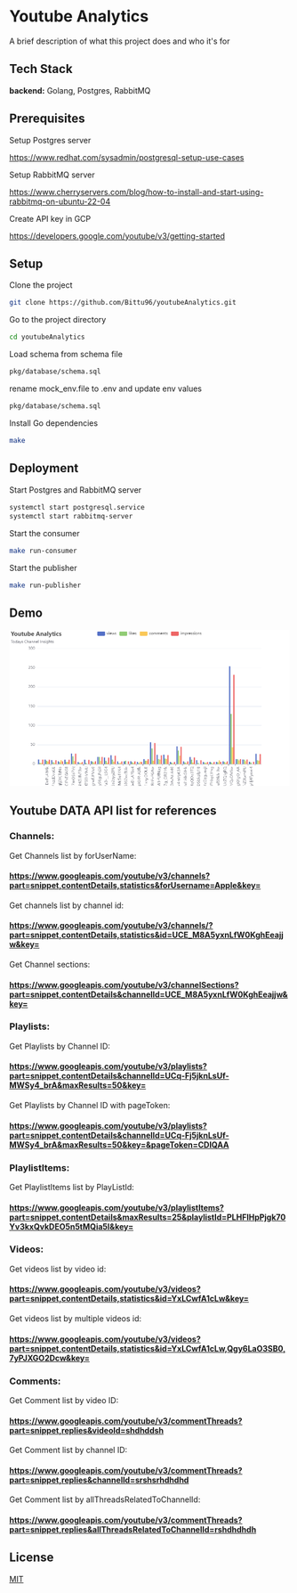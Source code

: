 # Youtube Analytics

A brief description of what this project does and who it's for

## Tech Stack

**backend:** Golang, Postgres, RabbitMQ

## Prerequisites


Setup Postgres server

https://www.redhat.com/sysadmin/postgresql-setup-use-cases

Setup RabbitMQ server

https://www.cherryservers.com/blog/how-to-install-and-start-using-rabbitmq-on-ubuntu-22-04

Create API key in GCP

https://developers.google.com/youtube/v3/getting-started

## Setup

Clone the project

```bash
git clone https://github.com/Bittu96/youtubeAnalytics.git
```

Go to the project directory

```bash
cd youtubeAnalytics
```

Load schema from schema file

```bash
pkg/database/schema.sql
```

rename mock_env.file to .env and update env values

```bash
pkg/database/schema.sql
```

Install Go dependencies

```bash
make
```

## Deployment

Start Postgres and RabbitMQ server

```bash
systemctl start postgresql.service
systemctl start rabbitmq-server
```


Start the consumer

```bash
make run-consumer
```

Start the publisher

```bash
make run-publisher
```

## Demo

![plot](insights_demo.png)

## Youtube DATA API list for references

### Channels:

Get Channels list by forUserName:

#### https://www.googleapis.com/youtube/v3/channels?part=snippet,contentDetails,statistics&forUsername=Apple&key=

Get channels list by channel id:

#### https://www.googleapis.com/youtube/v3/channels/?part=snippet,contentDetails,statistics&id=UCE_M8A5yxnLfW0KghEeajjw&key=

Get Channel sections:

#### https://www.googleapis.com/youtube/v3/channelSections?part=snippet,contentDetails&channelId=UCE_M8A5yxnLfW0KghEeajjw&key=

### Playlists:

Get Playlists by Channel ID:

#### https://www.googleapis.com/youtube/v3/playlists?part=snippet,contentDetails&channelId=UCq-Fj5jknLsUf-MWSy4_brA&maxResults=50&key=

Get Playlists by Channel ID with pageToken:

#### https://www.googleapis.com/youtube/v3/playlists?part=snippet,contentDetails&channelId=UCq-Fj5jknLsUf-MWSy4_brA&maxResults=50&key=&pageToken=CDIQAA

### PlaylistItems:

Get PlaylistItems list by PlayListId:

#### https://www.googleapis.com/youtube/v3/playlistItems?part=snippet,contentDetails&maxResults=25&playlistId=PLHFlHpPjgk70Yv3kxQvkDEO5n5tMQia5I&key=

### Videos:

Get videos list by video id:

#### https://www.googleapis.com/youtube/v3/videos?part=snippet,contentDetails,statistics&id=YxLCwfA1cLw&key=

Get videos list by multiple videos id:

#### https://www.googleapis.com/youtube/v3/videos?part=snippet,contentDetails,statistics&id=YxLCwfA1cLw,Qgy6LaO3SB0,7yPJXGO2Dcw&key=

### Comments:

Get Comment list by video ID:

#### https://www.googleapis.com/youtube/v3/commentThreads?part=snippet,replies&videoId=shdhddsh

Get Comment list by channel ID:

#### https://www.googleapis.com/youtube/v3/commentThreads?part=snippet,replies&channelId=srshsrhdhdhd

Get Comment list by allThreadsRelatedToChannelId:

#### https://www.googleapis.com/youtube/v3/commentThreads?part=snippet,replies&allThreadsRelatedToChannelId=rshdhdhdh

## License

[MIT](https://choosealicense.com/licenses/mit/)
